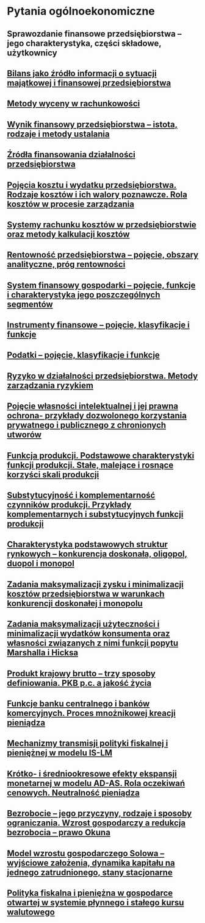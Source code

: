 # Pytania ogólnoekonomiczne

## Sprawozdanie finansowe przedsiębiorstwa – jego charakterystyka, części składowe, użytkownicy

<note>
    <a href="Sprawozdanie-finansowe-przedsiębiorstwa.md"/>
</note>

## Bilans jako źródło informacji o sytuacji majątkowej i finansowej przedsiębiorstwa

<note>
    <a href="Bilans.md"/>
</note>

## Metody wyceny w rachunkowości

<note>
    <a href="Metody-wyceny-w-rachunkowości.md"/>
</note>

## Wynik finansowy przedsiębiorstwa – istota, rodzaje i metody ustalania

<note>
    <a href="Wynik-finansowy-przedsiębiorstwa.md"/>
</note>

## Źródła finansowania działalności przedsiębiorstwa

## Pojęcia kosztu i wydatku przedsiębiorstwa. Rodzaje kosztów i ich walory poznawcze. Rola kosztów w procesie zarządzania

## Systemy rachunku kosztów w przedsiębiorstwie oraz metody kalkulacji kosztów

## Rentowność przedsiębiorstwa – pojęcie, obszary analityczne, próg rentowności

## System finansowy gospodarki – pojęcie, funkcje i charakterystyka jego poszczególnych segmentów

## Instrumenty finansowe – pojęcie, klasyfikacje i funkcje

## Podatki – pojęcie, klasyfikacje i funkcje

## Ryzyko w działalności przedsiębiorstwa. Metody zarządzania ryzykiem

## Pojęcie własności intelektualnej i jej prawna ochrona- przykłady dozwolonego korzystania prywatnego i publicznego z chronionych utworów

## Funkcja produkcji. Podstawowe charakterystyki funkcji produkcji. Stałe, malejące i rosnące korzyści skali produkcji

## Substytucyjność i komplementarność czynników produkcji. Przykłady komplementarnych i substytucyjnych funkcji produkcji

## Charakterystyka podstawowych struktur rynkowych – konkurencja doskonała, oligopol, duopol i monopol

## Zadania maksymalizacji zysku i minimalizacji kosztów przedsiębiorstwa w warunkach konkurencji doskonałej i monopolu

## Zadania maksymalizacji użyteczności i minimalizacji wydatków konsumenta oraz własności związanych z nimi funkcji popytu Marshalla i Hicksa

## Produkt krajowy brutto – trzy sposoby definiowania. PKB p.c. a jakość życia

## Funkcje banku centralnego i banków komercyjnych. Proces mnożnikowej kreacji pieniądza

## Mechanizmy transmisji polityki fiskalnej i pieniężnej w modelu IS-LM

## Krótko- i średniookresowe efekty ekspansji monetarnej w modelu AD-AS. Rola oczekiwań cenowych. Neutralność pieniądza

## Bezrobocie – jego przyczyny, rodzaje i sposoby ograniczania. Wzrost gospodarczy a redukcja bezrobocia – prawo Okuna

## Model wzrostu gospodarczego Solowa – wyjściowe założenia, dynamika kapitału na jednego zatrudnionego, stany stacjonarne

## Polityka fiskalna i pieniężna w gospodarce otwartej w systemie płynnego i stałego kursu walutowego
